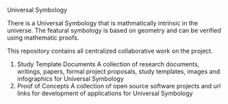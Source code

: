 Universal Symbology

There is a Universal Symbology that is mathmatically intrinsic in the universe. The featural symbology is based on geometry and can be verified using mathematic proofs.


This repository contains all centralized collaborative work on the project.



1. Study Template Documents
A collection of research documents, writings, papers, formal project proposals, study templates, images and infographics for Universal Symbology
2. Proof of Concepts
A collection of open source software projects and url links for development of applications for Universal Symbology
